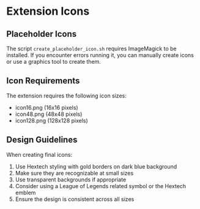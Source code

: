 # Extension Icons

## Placeholder Icons
The script `create_placeholder_icon.sh` requires ImageMagick to be installed. If you encounter errors running it, you can manually create icons or use a graphics tool to create them.

## Icon Requirements
The extension requires the following icon sizes:
- icon16.png (16x16 pixels)
- icon48.png (48x48 pixels)
- icon128.png (128x128 pixels)

## Design Guidelines
When creating final icons:
1. Use Hextech styling with gold borders on dark blue background
2. Make sure they are recognizable at small sizes
3. Use transparent backgrounds if appropriate
4. Consider using a League of Legends related symbol or the Hextech emblem
5. Ensure the design is consistent across all sizes